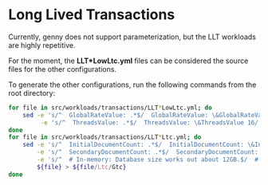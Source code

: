 Long Lived Transactions
=====

Currently, genny does not support parameterization, but the LLT workloads are highly repetitive.

For the moment, the __LLT*LowLtc.yml__ files can be considered the source files for the other configurations.

To generate the other configurations, run the following commands from the root directory:

```bash
for file in src/workloads/transactions/LLT*LowLtc.yml; do
    sed -e 's/^  GlobalRateValue: .*$/  GlobalRateValue: \&GlobalRateValue 800 per 1 second/' \
         -e 's/^  ThreadsValue: .*$/  ThreadsValue: \&ThreadsValue 16/' ${file} > ${file/Low/High}
done
for file in src/workloads/transactions/LLT*Ltc.yml; do
    sed -e 's/^  InitialDocumentCount: .*$/  InitialDocumentCount: \&InitialNumDocs 49000000/' \
        -e 's/^  SecondaryDocumentCount: .*$/  SecondaryDocumentCount: \&SecondaryNumDocs 10000000/' \
        -e 's/^  # In-memory: Database size works out about 12GB.$/  # Not In-memory: Database size works out about 30GB./' \
        ${file} > ${file/Ltc/Gtc}
done
```
